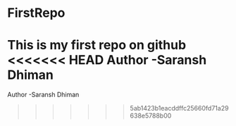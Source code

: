 # FirstRepo
This is my first repo on github
</br>
<<<<<<< HEAD
Author -Saransh Dhiman
=======
Author -Saransh Dhiman
>>>>>>> 5ab1423b1eacddffc25660fd71a29638e5788b00
